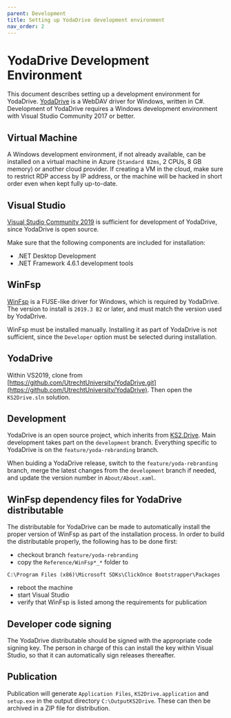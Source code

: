 ```yaml
---
parent: Development
title: Setting up YodaDrive development environment
nav_order: 2
---
```

# YodaDrive Development Environment
This document describes setting up a development environment for YodaDrive. [YodaDrive](https://github.com/UtrechtUniversity/YodaDrive) is a WebDAV driver for Windows, written in C#. Development of YodaDrive requires a Windows development environment with Visual Studio Community 2017 or better.

## Virtual Machine
A Windows development environment, if not already available, can be installed on a virtual machine in Azure (`Standard B2ms`, 2 CPUs, 8 GB memory) or another cloud provider. If creating a VM in the cloud, make sure to restrict RDP access by IP address, or the machine will be hacked in short order even when kept fully up-to-date.

## Visual Studio
[Visual Studio Community 2019](https://visualstudio.microsoft.com/thank-you-downloading-visual-studio/?sku=Community) is sufficient for development of YodaDrive, since YodaDrive is open source.

Make sure that the following components are included for installation:
* .NET Desktop Development
* .NET Framework 4.6.1 development tools

## WinFsp
[WinFsp](https://github.com/billziss-gh/winfsp/releases) is a FUSE-like driver for Windows, which is required by YodaDrive.  The version to install is `2019.3 B2` or later, and must match the version used by YodaDrive.

WinFsp must be installed manually. Installing it as part of YodaDrive is not sufficient, since the `Developer` option must be selected during installation.

## YodaDrive
Within VS2019, clone from [https://github.com/UtrechtUniversity/YodaDrive.git](https://github.com/UtrechtUniversity/YodaDrive).  Then open the `KS2Drive.sln` solution.

## Development
YodaDrive is an open source project, which inherits from [KS2.Drive](https://github.com/FrKaram/KS2.Drive).  Main development takes part on the `development` branch. Everything specific to YodaDrive is on the `feature/yoda-rebranding` branch.

When buiding a YodaDrive release, switch to the `feature/yoda-rebranding` branch, merge the latest changes from the `development` branch if needed, and update the version number in `About/About.xaml`.

## WinFsp dependency files for YodaDrive distributable
The distributable for YodaDrive can be made to automatically install the proper version of WinFsp as part of the installation process. In order to build the distributable properly, the following has to be done first:
* checkout branch `feature/yoda-rebranding`
* copy the `Reference/WinFsp*_*` folder to
```
C:\Program Files (x86)\Microsoft SDKs\ClickOnce Bootstrapper\Packages
```
* reboot the machine
* start Visual Studio
* verify that WinFsp is listed among the requirements for publication

## Developer code signing
The YodaDrive distributable should be signed with the appropriate code signing key. The person in charge of this can install the key within Visual Studio, so that it can automatically sign releases thereafter.

## Publication
Publication will generate `Application Files`, `KS2Drive.application` and `setup.exe` in the output directory `C:\OutputKS2Drive`.  These can then be archived in a ZIP file for distribution.
